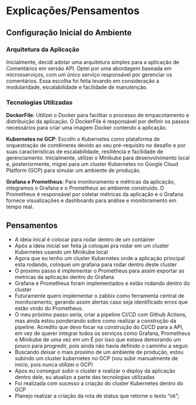 # Explicações/Pensamentos

## Configuração Inicial do Ambiente

### Arquitetura da Aplicação
Inicialmente, decidi adotar uma arquitetura simples para a aplicação de Comentários em versão API. Optei por uma abordagem baseada em microsserviços, com um único serviço responsável por gerenciar os comentários. Essa escolha foi feita levando em consideração a modularidade, escalabilidade e facilidade de manutenção.

### Tecnologias Utilizadas
**DockerFile**: Utilizei o Docker para facilitar o processo de empacotamento e distribuição da aplicação. O DockerFile é responsável por definir os passos necessários para criar uma imagem Docker contendo a aplicação.

**Kubernetes no GCP**: Escolhi o Kubernetes como plataforma de orquestração de contêineres devido ao seu pré-requisito no desafio e por suas características de escalabilidade, resiliência e facilidade de gerenciamento. Inicialmente, utilizei o Minikube para desenvolvimento local e, posteriormente, migrei para um cluster Kubernetes no Google Cloud Platform (GCP) para simular um ambiente de produção.

**Grafana e Prometheus**: Para monitoramento e métricas da aplicação, integramos o Grafana e o Prometheus ao ambiente construido. O Prometheus é responsável por coletar métricas da aplicação e o Grafana fornece visualizações e dashboards para análise e monitoramento em tempo real.

## Pensamentos
- A ideia inical é colocar para rodar dentro de um container
- Após a ideia inicial ser feita já coloquei pra rodar em um cluster Kubernetes usando um Minikube local
- Agora que eu tenho um cluster Kubernetes onde a aplicação principal esta rodando, coloquei um grafana para rodar dentro deste cluster
- O proximo passo é implementar o Prometheus para assim exportar as metricas da aplicação dentro do Grafana
- Grafana e Prometheus foram implementados e estão rodando dentro do cluster
- Futuramente quero implementar o zabbix como ferramenta central de monitoramento, gerando assim alertas caso seja identificado erros que estão vindo do Prometheus.
- O meu próximo passo seria, criar a pipeline CI/CD com Github Actions, mas ainda estou ponderando sobre como realizar a construção da pipeline. Acredito que devo focar na construção do CI/CD para a API, em vez de querer integrar todos os serviços como Grafana, Prometheus e Minikube de uma vez em um É por isso que estava demorando um pouco para progredir, pois ainda não havia definido o caminho a seguir.
- Buscando deixar o mais proximo de um ambiente de produção, estou subindo um cluster kubernetes no GCP (vou subir manualmente de inicio, pois nunca utilizei o GCP)
- Apos eu conseguir subir o cluster e realizar o deploy da aplicação dentro dele, eu atualizo a parte das tecnologias utilizadas
- Foi realizada com sucesso a criação do cluster Kubernetes dentro do GCP
- Planejo realizar a criação da rota de status que retorne o texto “ok”;